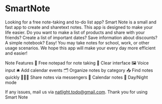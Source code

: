 # SmartNote
Looking for a free note-taking and to-do list app?
Smart Note is a small and fast app to create and sharetext notes.
This app is designed to make your life easier. Do you want to make a list of products and share with your friends? 
Create a list of important dates? Save information about discounts? A simple notebook? Easy! 
You may take notes for school, work, or other usage scenarios. 
We hope this app will make your every day more efficient and easier!

Note Features
📒 Free notepad for note taking
📝 Clear interface
🖼 Voice input
🛎  Add calendar events
🗂 Organize notes by category
📥 Find notes quickly
👨‍👧‍👧 Share notes via messengers
📅 Calendar notes
👀 Day/Night mode 

If any issues, mail us via natlight.todo@gmail.com.
Thank you for using Smart Note
